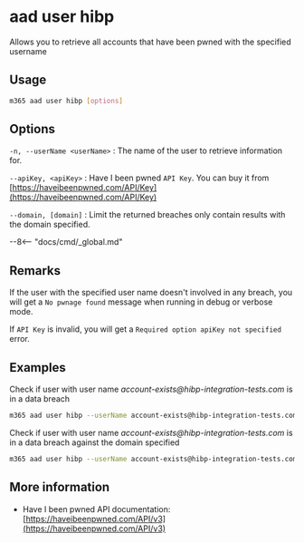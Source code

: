 # aad user hibp

Allows you to retrieve all accounts that have been pwned with the specified username

## Usage

```sh
m365 aad user hibp [options]
```

## Options

`-n, --userName <userName>`
: The name of the user to retrieve information for.

`--apiKey, <apiKey>`
: Have I been pwned `API Key`. You can buy it from [https://haveibeenpwned.com/API/Key](https://haveibeenpwned.com/API/Key)

`--domain, [domain]`
: Limit the returned breaches only contain results with the domain specified.

--8<-- "docs/cmd/_global.md"

## Remarks

If the user with the specified user name doesn't involved in any breach, you will get a `No pwnage found` message when running in debug or verbose mode.

If `API Key` is invalid, you will get a `Required option apiKey not specified` error.

## Examples

Check if user with user name _account-exists@hibp-integration-tests.com_ is in a data breach

```sh
m365 aad user hibp --userName account-exists@hibp-integration-tests.com --apiKey _YOUR-API-KEY_
```

Check if user with user name _account-exists@hibp-integration-tests.com_ is in a data breach against the domain specified

```sh
m365 aad user hibp --userName account-exists@hibp-integration-tests.com --apiKey _YOUR-API-KEY_ --domain adobe.com
```

## More information

- Have I been pwned API documentation: [https://haveibeenpwned.com/API/v3](https://haveibeenpwned.com/API/v3)

